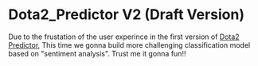 # Dota2_Predictor V2 (Draft Version)

Due to the frustation of the user experince in the first version of <a target="_blank" rel="noreferer noopener" target="_blank" href="https://github.com/Elstargo00/Dota2_Predictor">Dota2 Predictor<a>, 
This time we gonna build more challenging classification model based on "sentiment analysis". Trust me it gonna fun!!
  


